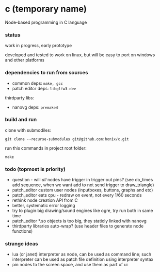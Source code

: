 # c (temporary name)
Node-based programming in C language

### status
work in progress, early prototype

developed and tested to work on linux, but will be easy to port on windows and other platforms

### dependencies to run from sources

- common deps: ```make, gcc```
- patch editor deps: ```libglfw3-dev```

thirdparty libs:
- nanovg deps: ```premake4```

### build and run
clone with submodiles:
```
git clone --recurse-submodules git@github.com:honix/c.git
```
run this commands in project root folder:
```
make
```

### todo (topmost is priority)
- question - will _all_ nodes have trigger in trigger out pins? (see do_times add sequence, when we want add to not send trigger to draw_triangle)
- patch_editor custom user nodes (inputboxes, buttons, graphs and etc)
- patch_editor eats cpu - redraw on event, not every 1/60 seconds
- rethink node creation API from C
- better, systematic error logging
- try to plugin big drawing/sound engines like ogre, try run both in same time
- patch_editor *.so objects is too big, they staticly linked with nanovg
- thirdparty libraries auto-wrap? (use header files to generate node functions)

### strange ideas
- lua (or janet) interpreter as node, can be used as command line; such interpreter can be used as patch file definition using interpreter syntax
- pin nodes to the screen space, and use them as part of ui
